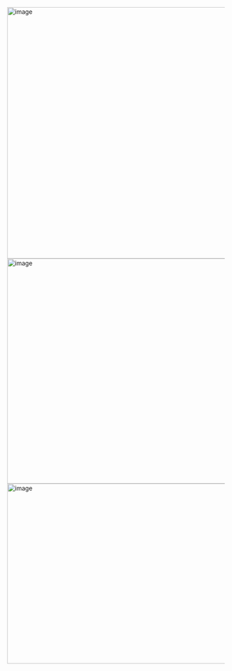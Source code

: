 <img width="975" height="581" alt="image" src="https://github.com/user-attachments/assets/cabd3386-7462-4267-8190-5f319fdfddde" />
<img width="903" height="520" alt="image" src="https://github.com/user-attachments/assets/e1c7f8ea-eb64-43fd-9cc3-1c615d9646ac" />
<img width="859" height="416" alt="image" src="https://github.com/user-attachments/assets/7d2807dc-46c2-49f0-b17b-0fcf02d86476" />


